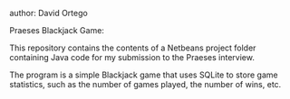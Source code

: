 author: David Ortego

Praeses Blackjack Game:

This repository contains the contents of a Netbeans project folder containing Java code for my submission to the Praeses interview.

The program is a simple Blackjack game that uses SQLite to store game statistics, such as the number of games played, the number of wins, etc.
